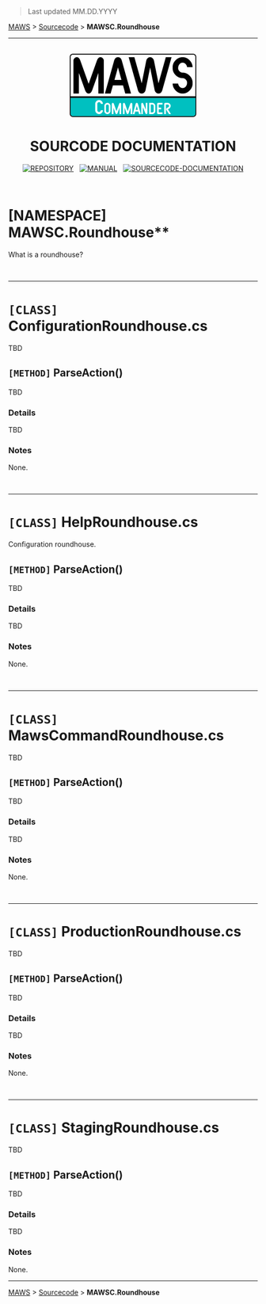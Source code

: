﻿> Last updated MM.DD.YYYY

[MAWS](https://github.com/spectrum-health-systems/MAWSC) &gt; [Sourcecode](../Sourcecode/MAWSC-Sourcecode.md) &gt;  **MAWSC.Roundhouse**

***

<br>

<div align="center">

  <img src="../../.github//Logos/maws-logo-commander-512x256.png" alt="MAWS logo" width="256">
  <h1> 
    SOURCODE DOCUMENTATION
  </h1>

  [![REPOSITORY](https://img.shields.io/badge/REPOSITORY-550055?style=for-the-badge)](https://github.com/spectrum-health-systems/MAWSC)&nbsp;&nbsp;&nbsp;[![MANUAL](https://img.shields.io/badge/MANUAL-550055?style=for-the-badge)](../Manual/MAWSC-Manual.md)&nbsp;&nbsp;&nbsp;[![SOURCECODE-DOCUMENTATION](https://img.shields.io/badge/SOURCECODE%20DOCUMENTATION-8e008e?style=for-the-badge)](MAWSC-Sourcecode.md)

</div>

<br>

# **[NAMESPACE]** MAWSC.Roundhouse**
What is a roundhouse?

<br>

***

# `[CLASS]` ConfigurationRoundhouse.cs
TBD

## `[METHOD]` ParseAction()
TBD

### Details
TBD

### Notes
None.

<br>

***

# `[CLASS]` HelpRoundhouse.cs
Configuration roundhouse.

## `[METHOD]` ParseAction()
TBD

### Details
TBD

### Notes
None.

<br>

***

# `[CLASS]` MawsCommandRoundhouse.cs
TBD

## `[METHOD]` ParseAction()
TBD

### Details
TBD

### Notes
None.

<br>

***

# `[CLASS]` ProductionRoundhouse.cs
TBD

## `[METHOD]` ParseAction()
TBD

### Details
TBD

### Notes
None.

<br>

***

# `[CLASS]` StagingRoundhouse.cs
TBD

## `[METHOD]` ParseAction()
TBD

### Details
TBD

### Notes
None.

***

[MAWS](https://github.com/spectrum-health-systems/MAWSC) &gt; [Sourcecode](../Sourcecode/MAWSC-Sourcecode.md) &gt;  **MAWSC.Roundhouse**